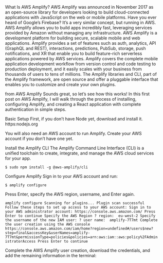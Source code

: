 What Is AWS Amplify?
AWS Amplify was announced in November 2017 as an open-source library for developers looking to build cloud-connected applications with JavaScript on the web or mobile platforms.
Have you ever heard of Google’s Firebase? It’s a very similar concept, but running in AWS.
AWS Amplify allows you to build apps incredibly fast, leveraging services provided by Amazon without managing any infrastructure.
AWS Amplify is a development platform for building secure, scalable mobile and web applications.
Amplify provides a set of features such as auth, analytics, API (GraphQL and REST), interactions, predictions, PubSub, storage, push notifications, and XR that enable you to build feature-rich serverless applications powered by AWS services.
Amplify covers the complete mobile application development workflow from version control and code testing to production deployment, and it easily scales with your business from thousands of users to tens of millions.
The Amplify libraries and CLI, part of the Amplify framework, are open source and offer a pluggable interface that enables you to customize and create your own plugins.

from AWS Amplify
Sounds great, so let’s see how this works!
In this first post on AWS Amplify, I will walk through the process of installing, configuring Amplify, and creating a React application with complete authentication in simple steps.

Basic Setup
First, if you don’t have Node yet, download and install it.
https:nodejs.org

You will also need an AWS account to run Amplify. Create your AWS account if you don’t have one yet.

Install the Amplify CLI
The Amplify Command Line Interface (CLI) is a unified toolchain to create, integrate, and manage the AWS cloud services for your app.

`$ sudo npm install -g @aws-amplify/cli`

Configure Amplify
Sign in to your AWS account and run:

`$ amplify configure`

Press Enter, specify the AWS region, username, and Enter again.

`amplify configure
Scanning for plugins...
Plugin scan successful
Follow these steps to set up access to your AWS account:
Sign in to your AWS administrator account:
https://console.aws.amazon.com/
Press Enter to continue
Specify the AWS Region
? region:  eu-west-2
Specify the username of the new IAM user:
? user name:  amplify-7T7mt
Complete the user creation using the AWS console
https://console.aws.amazon.com/iam/home?region=undefined#/users$new?step=final&accessKey&userNames=amplify-7T7mt&permissionType=policies&policies=arn:aws:iam::aws:policy%2FAdministratorAccess
Press Enter to continue`


Complete the AWS Amplify user creation, download the credentials, and add the remaining information in the terminal:
